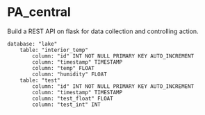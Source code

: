 # PA_central

Build a REST API on flask for data collection and controlling action.


    database: "lake"
	    table: "interior_temp"
		    column: "id" INT NOT NULL PRIMARY KEY AUTO_INCREMENT
		    column: "timestamp" TIMESTAMP
		    column: "temp" FLOAT
		    column: "humidity" FLOAT
	    table: "test"
		    column: "id" INT NOT NULL PRIMARY KEY AUTO_INCREMENT
		    column: "timestamp" TIMESTAMP
		    column: "test_float" FLOAT
		    column: "test_int" INT


